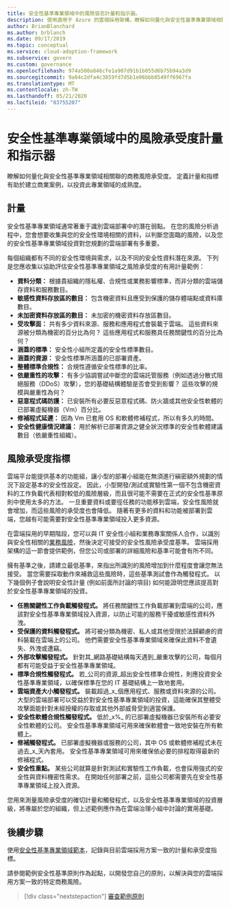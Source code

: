 ```yaml
---
title: 安全性基準專業領域中的風險容忍計量和指示器。
description: 使用適用于 Azure 的雲端採用架構，瞭解如何量化與安全性基準專業領域相關的商務風險承受度。
author: BrianBlanchard
ms.author: brblanch
ms.date: 09/17/2019
ms.topic: conceptual
ms.service: cloud-adoption-framework
ms.subservice: govern
ms.custom: governance
ms.openlocfilehash: 974a500a846cfe1a907d91b1b055d6b75b94a3d9
ms.sourcegitcommit: 9a84c2dfa4c3859fd7d5b1e06bbb8549ff6967fa
ms.translationtype: MT
ms.contentlocale: zh-TW
ms.lasthandoff: 05/21/2020
ms.locfileid: "83755207"
---
```

# <a name="risk-tolerance-metrics-and-indicators-in-the-security-baseline-discipline"></a>安全性基準專業領域中的風險承受度計量和指示器

瞭解如何量化與安全性基準專業領域相關聯的商務風險承受度。 定義計量和指標有助於建立商業案例，以投資此專業領域的成熟度。

## <a name="metrics"></a>計量

安全性基準專業領域通常著重于識別雲端部署中的潛在弱點。 在您的風險分析過程中，您會想要收集與您的安全性環境相關的資料，以判斷您面臨的風險，以及您的安全性基準專業領域投資對您規劃的雲端部署有多重要。

每個組織都有不同的安全性環境與需求，以及不同的安全性資料潛在來源。 下列是您應收集以協助評估安全性基準專業領域之風險承受度的有用計量範例：

- **資料分類：** 根據貴組織的隱私權、合規性或業務影響標準，而非分類的雲端儲存資料和服務數目。
- **敏感性資料存放區的數目：** 包含機密資料且應受到保護的儲存體端點或資料庫數目。
- **未加密資料存放區的數目：** 未加密的機密資料存放區數目。
- **受攻擊面：** 共有多少資料來源、服務和應用程式會裝載于雲端。 這些資料來源被分類為機密的百分比為何？ 這些應用程式和服務具任務關鍵性的百分比為何？
- **涵蓋的標準：** 安全性小組所定義的安全性標準數目。
- **涵蓋的資源：** 安全性標準所涵蓋的已部署資產。
- **整體標準合規性：** 合規性遵循安全性標準的比率。
- **依嚴重性的攻擊：** 有多少協調嘗試中斷您的雲端託管服務（例如透過分散式阻絕服務（DDoS）攻擊），您的基礎結構體驗是否會受到影響？ 這些攻擊的規模與嚴重性為何？
- **惡意程式碼防護：** 已安裝所有必要反惡意程式碼、防火牆或其他安全性軟體的已部署虛擬機器（Vm）百分比。
- **修補程式延遲：** 因為 Vm 已套用 OS 和軟體修補程式，所以有多久的時間。
- **安全性健康情況建議：** 用於解析已部署資源之健全狀況標準的安全性軟體建議數目（依嚴重性組織）。

## <a name="risk-tolerance-indicators"></a>風險承受度指標

雲端平台能提供基本的功能組，讓小型的部署小組能在無須進行縝密額外規劃的情況下設定基本的安全性設定。 因此，小型開發/測試或實驗性第一個不包含機密資料的工作負載代表相對較低的風險層級，而且很可能不需要在正式的安全性基準原則中使用太多的方法。 一旦重要資料或要徑任務的功能移到雲端，安全性風險就會增加，而這些風險的承受度也會降低。 隨著有更多的資料和功能被部署到雲端，您越有可能需要對安全性基準專業領域投入更多資源。

在雲端採用的早期階段，您可以與 IT 安全性小組和業務專案關係人合作，以識別與安全性相關的[業務風險](./business-risks.md)，然後決定可接受的安全性風險承受度基準。 雲端採用架構的這一節會提供範例，但您公司或部署的詳細風險和基準可能會有所不同。

擁有基準之後，請建立最低基準，來指出所識別的風險增加到什麼程度會讓您無法接受。 當您需要採取動作來補救這些風險時，這些基準測試會作為觸發程式。 以下幾個例子會說明安全性計量 (例如前面所討論的項目) 如何能證明您應該提高對於安全性基準專業領域的投資。

- **任務關鍵性工作負載觸發程式。** 將任務關鍵性工作負載部署到雲端的公司，應該對安全性基準專業領域投入資源，以防止可能的服務干擾或敏感性資料外洩。
- **受保護的資料觸發程式。** 將可被分類為機密、私人或其他受限於法歸顧慮的資料裝載在雲端上的公司。 他們需要安全性基準專業領域來確保此資料不會遺失、外洩或遭竊。
- **外部攻擊觸發程式。** 針對其_網路基礎結構每天遇到_嚴重攻擊的公司，每個月都有可能受益于安全性基準專業領域。
- **標準合規性觸發程式。** 若_公司的資源_超出安全性標準合規性，則應投資安全性基準專業領域，以確保標準在您的 IT 基礎結構上一致地套用。
- **雲端資產大小觸發程式。** 裝載超過_x_個應用程式、服務或資料來源的公司。 大型的雲端部署可以受益於對安全性基準專業領域的投資，這能確保其整體受攻擊面能針對未經授權的存取或其他外部威脅受到適當保護。
- **安全性軟體合規性觸發程式。** 低於_x%_ 的已部署虛擬機器已安裝所有必要安全性軟體的公司。 安全性基準專業領域可用來確保軟體會一致地安裝在所有軟體上。
- **修補觸發程式。** 已部署虛擬機器或服務的公司，其中 OS 或軟體修補程式未在過去_x_天內套用。 安全性基準專業領域可用來確保依必要的排程取得最新的修補程式。
- **安全性重點。** 某些公司就算是針對測試和實驗性工作負載，也會採用強式的安全性與資料機密性需求。 在開始任何部署之前，這些公司都需要先在安全性基準專業領域上投入資源。

您用來測量風險承受度的確切計量和觸發程式，以及安全性基準專業領域的投資層級，將專屬於您的組織，但上述範例應作為在雲端治理小組中討論的實用基礎。

## <a name="next-steps"></a>後續步驟

使用[安全性基準專業領域範本](./template.md)，記錄與目前雲端採用方案一致的計量和承受度指標。

請參閱範例安全性基準原則作為起點，以開發您自己的原則，以解決與您的雲端採用方案一致的特定商務風險。

> [!div class="nextstepaction"]
> [審查範例原則](./policy-statements.md)

